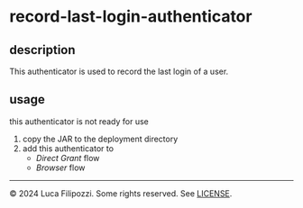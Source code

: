 # record-last-login-authenticator

## description

This authenticator is used to record the last login of a user.

## usage

this authenticator is not ready for use

1. copy the JAR to the deployment directory
2. add this authenticator to
   - _Direct Grant_ flow
   - _Browser_ flow

---

© 2024 Luca Filipozzi. Some rights reserved. See [LICENSE][license].

[license]: https://github.com/LucaFilipozzi/keycloak-extensions/blob/main/LICENSE.md

